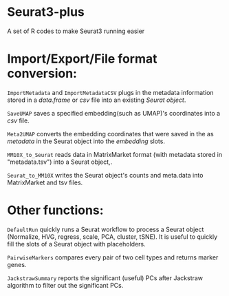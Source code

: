 # Seurat3-plus
A set of R codes to make Seurat3 running easier

# Import/Export/File format conversion:
`ImportMetadata` and `ImportMetadataCSV` plugs in the metadata information stored in a *data.frame* or *csv* file into an existing *Seurat object*.

`SaveUMAP` saves a specified embedding(such as UMAP)'s coordinates into a *csv* file.

`Meta2UMAP` converts the embedding coordinates that were saved in the as *metadata* in the Seurat object into the *embedding* slots.

`MM10X_to_Seurat` reads data in MatrixMarket format (with metadata stored in "metadata.tsv") into a Seurat object,.

`Seurat_to_MM10X` writes the Seurat object's counts and meta.data into MatrixMarket and tsv files.

# Other functions:
`DefaultRun` quickly runs a Seurat workflow to process a Seurat object (Normalize, HVG, regress, scale, PCA, cluster, tSNE). It is useful to quickly fill the slots of a Seurat object with placeholders.

`PairwiseMarkers` compares every pair of two cell types and returns marker genes.

`JackstrawSummary` reports the significant (useful) PCs after Jackstraw algorithm to filter out the significant PCs.   
